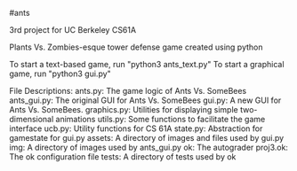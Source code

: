 #ants

3rd project for UC Berkeley CS61A

Plants Vs. Zombies-esque tower defense game created using python

To start a text-based game, run "python3 ants_text.py"
To start a graphical game, run "python3 gui.py"

File Descriptions:
ants.py: The game logic of Ants Vs. SomeBees
ants_gui.py: The original GUI for Ants Vs. SomeBees
gui.py: A new GUI for Ants Vs. SomeBees.
graphics.py: Utilities for displaying simple two-dimensional animations
utils.py: Some functions to facilitate the game interface
ucb.py: Utility functions for CS 61A
state.py: Abstraction for gamestate for gui.py
assets: A directory of images and files used by gui.py
img: A directory of images used by ants_gui.py
ok: The autograder
proj3.ok: The ok configuration file
tests: A directory of tests used by ok
